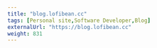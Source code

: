 ```yaml
---
title: "blog.lofibean.cc"
tags: [Personal site,Software Developer,Blog]
externalUrl: "https://blog.lofibean.cc"
weight: 831
---
```

